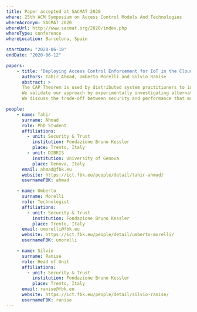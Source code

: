 ```yaml
---
title: Paper accepted at SACMAT 2020
where: 25th ACM Symposium on Access Control Models And Technologies
whereAcronym: SACMAT 2020
whereUrl: http://www.sacmat.org/2020/index.php
whereType: conference
whereLocation: Barcelona, Spain

startDate: "2020-06-10"
endDate: "2020-06-12"

papers:
    - title: "Deploying Access Control Enforcement for IoT in the Cloud-Edge Continuum with the help of the CAP Theorem"
      authors: Tahir Ahmad, Umberto Morelli and Silvio Ranise
      abstract: >
      The CAP Theorem is used by distributed system practitioners to investigate the necessary trade-offs in the design and development of distributed systems, mainly databases and web applications. In this paper, we use it to reason about access control systems designed for the Internet of Things (IoT). 
      We validate our approach by experimentally investigating alternative architectural designs to enforce access control in a smart lock system using the cloud-edge IoT platform offered by Amazon. 
      We discuss the trade-off between security and performance that may help IoT designers choose the most suitable architecture supporting their requirements.

people:
    - name: Tahir
      surname: Ahmad
      role: PhD Student
      affiliations:
        - unit: Security & Trust
          institution: Fondazione Bruno Kessler
          place: Trento, Italy
        - unit: DIBRIS
          institution: University of Genova
          place: Genova, Italy
      email: ahmad@fbk.eu
      website: https://ict.fbk.eu/people/detail/tahir-ahmad/
      usernameFBK: ahmad

    - name: Umberto
      surname: Morelli
      role: Technologist
      affiliations:
        - unit: Security & Trust
          institution: Fondazione Bruno Kessler
          place: Trento, Italy
      email: umorelli@fbk.eu
      website: https://ict.fbk.eu/people/detail/umberto-morelli/
      usernameFBK: umorelli

    - name: Silvio
      surname: Ranise
      role: Head of Unit
      affiliations:
        - unit: Security & Trust
          institution: Fondazione Bruno Kessler
          place: Trento, Italy
      email: ranise@fbk.eu
      website: https://ict.fbk.eu/people/detail/silvio-ranise/
      usernameFBK: ranise
---
```

